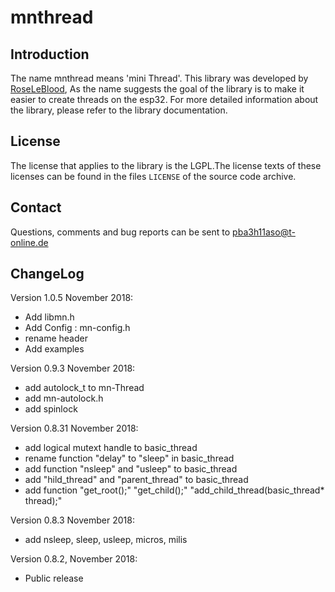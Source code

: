 mnthread
=======

Introduction
------------

The name mnthread  means 'mini Thread'. This library was developed
by  [RoseLeBlood](http://padersophia.wordpress.com),
As the name suggests the goal of the library is to make it easier to create
threads on the esp32. For more detailed information about the library, please
refer to the library documentation.

License
-------

The license that applies to the library is the LGPL.The license texts of these
licenses can be found in the files `LICENSE` of the
source code archive.


Contact
-------

Questions, comments and bug reports can be sent to
[pba3h11aso@t-online.de](mailto:pba3h11aso@t-online.de)

ChangeLog
---------

Version 1.0.5 November 2018:
* Add libmn.h
* Add Config : mn-config.h
* rename header
* Add examples

Version 0.9.3 November 2018:
* add autolock_t to mn-Thread
* add mn-autolock.h
* add spinlock

Version 0.8.31 November 2018:
* add logical mutext handle to basic_thread
* rename function "delay" to "sleep" in basic_thread
* add function "nsleep" and "usleep" to basic_thread
* add "hild_thread" and "parent_thread" to basic_thread
* add function "get_root();" "get_child();" "add_child_thread(basic_thread* thread);"

Version 0.8.3 November 2018:
* add nsleep, sleep, usleep, micros, milis

Version 0.8.2, November 2018:
* Public release
